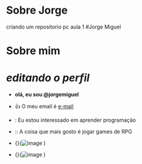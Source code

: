 # Sobre Jorge
criando um repositorio pc aula 1
#Jorge Miguel
# Sobre mim

# *editando o perfil*


- **olá, eu sou @jorgemiguel**
- :+1: O meu email é [e-mail](jorge.vasselai.souza@escola.pr.gov.br)
- : Eu estou interessado em aprender programação
- :: A coisa que mais gosto é jogar games de RPG
- {}(![image](https://github.com/VaraVerde/repositorio2023_20/assets/137302478/54f8aaed-1a07-45a0-bf0f-05dc12807b59)
)

  
- {}(![image](https://github.com/VaraVerde/repositorio2023_20/assets/137302478/60786a07-840d-4a24-b26e-8b73b6aac696)
)
